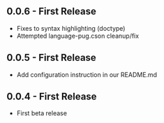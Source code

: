 ## 0.0.6 - First Release
* Fixes to syntax highlighting (doctype)
* Attempted language-pug.cson cleanup/fix

## 0.0.5 - First Release
* Add configuration instruction in our README.md

## 0.0.4 - First Release
* First beta release
